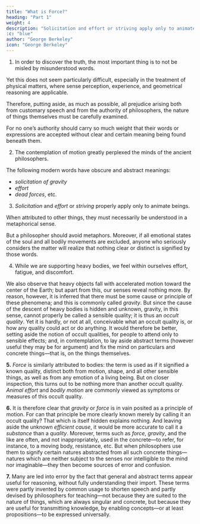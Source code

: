 ```yaml
---
title: "What is Force?"
heading: "Part 1"
weight: 4
description: "Solicitation and effort or striving apply only to animate beings"
:c: "blue"
author: "George Berkeley"
icon: "George Berkeley"
---
```



1. In order to discover the truth, the most important thing is to not be misled by misunderstood words.

 <!-- do not mislead us—a point emphasized by nearly all philosophers, but observed by few. -->

Yet this does not seem particularly difficult, especially in the treatment of physical matters, where sense perception, experience, and geometrical reasoning are applicable. 

Therefore, putting aside, as much as possible, all prejudice arising both from customary speech and from the authority of philosophers, the nature of things themselves must be carefully examined.

For no one’s authority should carry so much weight that their words or expressions are accepted without clear and certain meaning being found beneath them.


2. The contemplation of motion greatly perplexed the minds of the ancient philosophers.

<!-- , from which arose various opinions that are excessively complex, not to say absurd. -->

<!-- These have now mostly fallen into disuse and scarcely deserve that we spend much effort in refuting them. Among more modern and reasonable philosophers of our time, however, when dealing with motion, not a few terms appear with meanings that are overly abstract and obscure—such as  -->

The following modern words have obscure and abstract meanings:

- *solicitation of gravity*
- *effort*
- *dead forces*, etc.

<!-- —which cast shadows over otherwise learned writings and give rise to doctrines as remote from truth as from common sense. These matters must, for the sake of truth, be carefully examined—not from a desire to refute others, but to clarify the issues. -->


3. *Solicitation* and *effort* or *striving* properly apply only to animate beings.

When attributed to other things, they must necessarily be understood in a metaphorical sense. 

But a philosopher should avoid metaphors. Moreover, if all emotional states of the soul and all bodily movements are excluded, anyone who seriously considers the matter will realize that nothing clear or distinct is signified by those words.


4. While we are supporting heavy bodies, we feel within ourselves effort, fatigue, and discomfort. 

We also observe that heavy objects fall with accelerated motion toward the center of the Earth; but apart from this, our senses reveal nothing more. By reason, however, it is inferred that there must be some cause or principle of these phenomena; and this is commonly called *gravity*. But since the cause of the descent of heavy bodies is hidden and unknown, gravity, in this sense, cannot properly be called a sensible quality; it is thus an *occult quality*. Yet it is hardly, or not at all, conceivable what an occult quality is, or how any quality could act or do anything. It would therefore be better, setting aside the notion of occult qualities, for people to attend only to sensible effects; and, in contemplation, to lay aside abstract terms (however useful they may be for argument) and fix the mind on particulars and concrete things—that is, on the things themselves.

**5.** *Force* is similarly attributed to bodies: the term is used as if it signified a known quality, distinct both from motion, shape, and all other sensible things, as well as from any emotion of a living being. But on closer inspection, this turns out to be nothing more than another occult quality. *Animal effort* and *bodily motion* are commonly viewed as symptoms or measures of this occult quality.

**6.** It is therefore clear that *gravity* or *force* is in vain posited as a principle of motion. For can that principle be more clearly known merely by calling it an occult quality? That which is itself hidden explains nothing. And leaving aside the unknown *efficient cause*, it would be more accurate to call it a *substance* than a *quality*. Moreover, terms such as *force*, *gravity*, and the like are often, and not inappropriately, used in the concrete—to refer, for instance, to a moving body, resistance, etc. But when philosophers use them to signify certain natures abstracted from all such concrete things—natures which are neither subject to the senses nor intelligible to the mind nor imaginable—they then become sources of error and confusion.

**7.** Many are led into error by the fact that general and abstract terms appear useful for reasoning, without fully understanding their import. These terms were partly invented by common usage to shorten speech and partly devised by philosophers for teaching—not because they are suited to the nature of things, which are always singular and concrete, but because they are useful for transmitting knowledge, by enabling concepts—or at least propositions—to be expressed universally.
